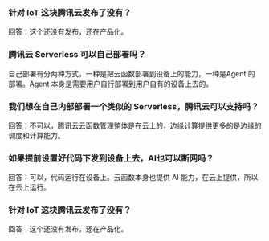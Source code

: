 ### 针对 IoT 这块腾讯云发布了没有？
回答：这个还没有发布，还在产品化。

### 腾讯云 Serverless 可以自己部署吗？
自己部署有分两种方式，一种是把云函数部署到设备上的能力，一种是Agent 的部署。Agent 本身是需要用户自行部署到用户自有的设备上去的。

### 我们想在自己内部部署一个类似的 Serverless，腾讯云可以支持吗？
回答：不可以，腾讯云云函数管理整体是在云上的，边缘计算提供更多的是边缘的调度和计算能力。

### 如果提前设置好代码下发到设备上去，AI也可以断网吗？
回答：可以，代码运行在设备上。云函数本身也提供 AI 能力，在云上提供，所以在云上运行。

### 针对 IoT 这块腾讯云发布了没有？
回答：这个还没有发布，还在产品化。

 

